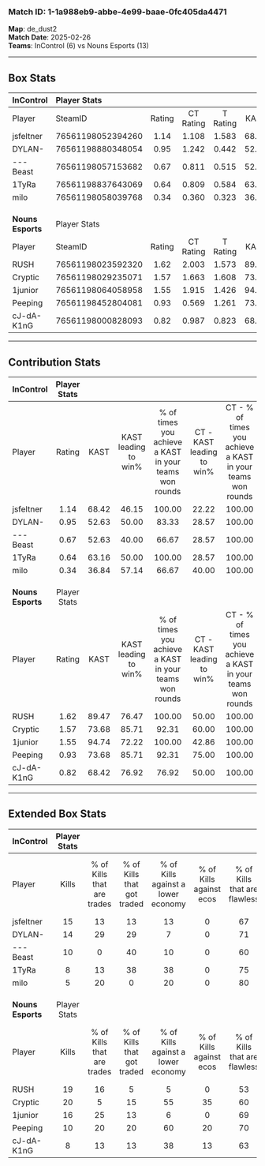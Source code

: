 ### Match ID: 1-1a988eb9-abbe-4e99-baae-0fc405da4471  
**Map**: de_dust2  
**Match Date**: 2025-02-26  
**Teams**: InControl (6) vs Nouns Esports (13)  

---  

## Box Stats  

| **InControl**     | Player Stats      |        |           |          |       |       |       |         |        |      |     |
| :- | :- | :-: | :-: | :-: | :-: | :-: | :-: | :-: | :-: | :-: | :-: |
| Player            | SteamID           | Rating | CT Rating | T Rating | KAST  |  ADR  | Kills | Assists | Deaths | K/D  | HS% |
| jsfeltner         | 76561198052394260 |  1.14  |   1.108   |  1.583   | 68.42 | 86.3  |  15   |    3    |   14   | 1.07 | 86  |
| DYLAN-            | 76561198880348054 |  0.95  |   1.242   |  0.442   | 52.63 | 70.1  |  14   |    1    |   13   | 1.08 | 57  |
| ---Beast          | 76561198057153682 |  0.67  |   0.811   |  0.515   | 52.63 | 62.8  |  10   |    4    |   16   | 0.63 | 80  |
| 1TyRa             | 76561198837643069 |  0.64  |   0.809   |  0.584   | 63.16 | 61.0  |   8   |    7    |   17   | 0.47 | 62  |
| milo              | 76561198058039768 |  0.34  |   0.360   |  0.323   | 36.84 | 43.7  |   5   |    2    |   13   | 0.38 | 40  |
|                   |                   |        |           |          |       |       |       |         |        |      |     |
|                   |                   |        |           |          |       |       |       |         |        |      |     |
|                   |                   |        |           |          |       |       |       |         |        |      |     |
| **Nouns Esports** | Player Stats      |        |           |          |       |       |       |         |        |      |     |
| Player            | SteamID           | Rating | CT Rating | T Rating | KAST  |  ADR  | Kills | Assists | Deaths | K/D  | HS% |
| RUSH              | 76561198023592320 |  1.62  |   2.003   |  1.573   | 89.47 | 97.1  |  19   |    2    |   10   | 1.90 | 68  |
| Cryptic           | 76561198029235071 |  1.57  |   1.663   |  1.608   | 73.68 | 122.2 |  20   |    7    |   13   | 1.54 | 65  |
| 1junior           | 76561198064058958 |  1.55  |   1.915   |  1.426   | 94.74 | 84.7  |  16   |    4    |   8    | 2.00 | 37  |
| Peeping           | 76561198452804081 |  0.93  |   0.569   |  1.261   | 73.68 | 52.5  |  10   |    4    |   11   | 0.91 | 70  |
| cJ-dA-K1nG        | 76561198000828093 |  0.82  |   0.987   |  0.823   | 68.42 | 51.3  |   8   |    3    |   10   | 0.80 | 75  |
---  

## Contribution Stats  

| **InControl**     | Player Stats |       |                      |                                                        |                           |                                                             |                          |                                                            |
| :- | :-: | :-: | :-: | :-: | :-: | :-: | :-: | :-: |
| Player            |    Rating    | KAST  | KAST leading to win% | % of times you achieve a KAST in your teams won rounds | CT - KAST leading to win% | CT - % of times you achieve a KAST in your teams won rounds | T - KAST leading to win% | T - % of times you achieve a KAST in your teams won rounds |
| jsfeltner         |     1.14     | 68.42 |        46.15         |                         100.00                         |           22.22           |                           100.00                            |          100.00          |                           100.00                           |
| DYLAN-            |     0.95     | 52.63 |        50.00         |                         83.33                          |           28.57           |                           100.00                            |          100.00          |                           75.00                            |
| ---Beast          |     0.67     | 52.63 |        40.00         |                         66.67                          |           28.57           |                           100.00                            |          66.67           |                           50.00                            |
| 1TyRa             |     0.64     | 63.16 |        50.00         |                         100.00                         |           28.57           |                           100.00                            |          80.00           |                           100.00                           |
| milo              |     0.34     | 36.84 |        57.14         |                         66.67                          |           40.00           |                           100.00                            |          100.00          |                           50.00                            |
|                   |              |       |                      |                                                        |                           |                                                             |                          |                                                            |
|                   |              |       |                      |                                                        |                           |                                                             |                          |                                                            |
|                   |              |       |                      |                                                        |                           |                                                             |                          |                                                            |
| **Nouns Esports** | Player Stats |       |                      |                                                        |                           |                                                             |                          |                                                            |
| Player            |    Rating    | KAST  | KAST leading to win% | % of times you achieve a KAST in your teams won rounds | CT - KAST leading to win% | CT - % of times you achieve a KAST in your teams won rounds | T - KAST leading to win% | T - % of times you achieve a KAST in your teams won rounds |
| RUSH              |     1.62     | 89.47 |        76.47         |                         100.00                         |           50.00           |                           100.00                            |          90.91           |                           100.00                           |
| Cryptic           |     1.57     | 73.68 |        85.71         |                         92.31                          |           60.00           |                           100.00                            |          100.00          |                           90.00                            |
| 1junior           |     1.55     | 94.74 |        72.22         |                         100.00                         |           42.86           |                           100.00                            |          90.91           |                           100.00                           |
| Peeping           |     0.93     | 73.68 |        85.71         |                         92.31                          |           75.00           |                           100.00                            |          90.00           |                           90.00                            |
| cJ-dA-K1nG        |     0.82     | 68.42 |        76.92         |                         76.92                          |           50.00           |                           100.00                            |          100.00          |                           70.00                            |
---  

## Extended Box Stats  

| **InControl**     | Player Stats |                            |                            |                                    |                         |                              |                                 |        |                             |                                     |                          |                               |                            |
| :- | :-: | :-: | :-: | :-: | :-: | :-: | :-: | :-: | :-: | :-: | :-: | :-: | :-: |
| Player            |    Kills     | % of Kills that are trades | % of Kills that got traded | % of Kills against a lower economy | % of Kills against ecos | % of Kills that are flawless | % of Kills that are close duels | Deaths | % of Deaths that get traded | % of Deaths against a lower economy | % of Deaths against ecos | % of Deaths that are flawless | % of Deaths that are close |
| jsfeltner         |      15      |             13             |             13             |                 13                 |            0            |              67              |                0                |   14   |             36              |                 14                  |            0             |              64               |             14             |
| DYLAN-            |      14      |             29             |             29             |                 7                  |            0            |              71              |                0                |   13   |              0              |                 15                  |            0             |              77               |             8              |
| ---Beast          |      10      |             0              |             40             |                 10                 |            0            |              60              |                0                |   16   |              6              |                 25                  |            0             |              63               |             0              |
| 1TyRa             |      8       |             13             |             38             |                 38                 |            0            |              75              |                0                |   17   |             18              |                 18                  |            0             |              59               |             0              |
| milo              |      5       |             20             |             0              |                 20                 |            0            |              80              |                0                |   13   |              0              |                 23                  |            0             |              46               |             8              |
|                   |              |                            |                            |                                    |                         |                              |                                 |        |                             |                                     |                          |                               |                            |
|                   |              |                            |                            |                                    |                         |                              |                                 |        |                             |                                     |                          |                               |                            |
|                   |              |                            |                            |                                    |                         |                              |                                 |        |                             |                                     |                          |                               |                            |
| **Nouns Esports** | Player Stats |                            |                            |                                    |                         |                              |                                 |        |                             |                                     |                          |                               |                            |
| Player            |    Kills     | % of Kills that are trades | % of Kills that got traded | % of Kills against a lower economy | % of Kills against ecos | % of Kills that are flawless | % of Kills that are close duels | Deaths | % of Deaths that get traded | % of Deaths against a lower economy | % of Deaths against ecos | % of Deaths that are flawless | % of Deaths that are close |
| RUSH              |      19      |             16             |             5              |                 5                  |            0            |              53              |                5                |   10   |             40              |                  0                  |            0             |              60               |             0              |
| Cryptic           |      20      |             5              |             15             |                 55                 |           35            |              60              |                5                |   13   |             15              |                 15                  |            0             |              85               |             0              |
| 1junior           |      16      |             25             |             13             |                 6                  |            0            |              69              |                0                |   8    |             25              |                 13                  |            0             |              88               |             0              |
| Peeping           |      10      |             20             |             20             |                 60                 |           20            |              70              |               10                |   11   |             27              |                 18                  |            0             |              55               |             0              |
| cJ-dA-K1nG        |      8       |             13             |             13             |                 38                 |           13            |              63              |               13                |   10   |             20              |                 20                  |            0             |              70               |             0              |
